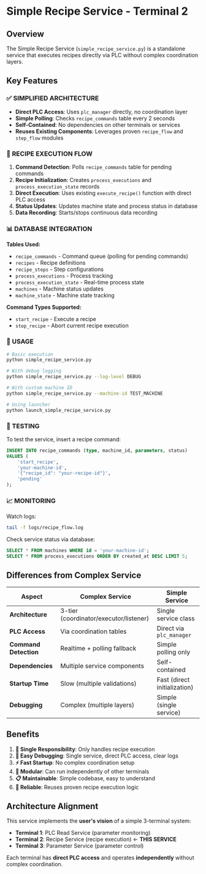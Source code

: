 # Simple Recipe Service - Terminal 2

## Overview

The Simple Recipe Service (`simple_recipe_service.py`) is a standalone service that executes recipes directly via PLC without complex coordination layers.

## Key Features

### ✅ SIMPLIFIED ARCHITECTURE
- **Direct PLC Access**: Uses `plc_manager` directly, no coordination layer
- **Simple Polling**: Checks `recipe_commands` table every 2 seconds
- **Self-Contained**: No dependencies on other terminals or services
- **Reuses Existing Components**: Leverages proven `recipe_flow` and `step_flow` modules

### 🔄 RECIPE EXECUTION FLOW

1. **Command Detection**: Polls `recipe_commands` table for pending commands
2. **Recipe Initialization**: Creates `process_executions` and `process_execution_state` records
3. **Direct Execution**: Uses existing `execute_recipe()` function with direct PLC access
4. **Status Updates**: Updates machine state and process status in database
5. **Data Recording**: Starts/stops continuous data recording

### 📊 DATABASE INTEGRATION

**Tables Used:**
- `recipe_commands` - Command queue (polling for pending commands)
- `recipes` - Recipe definitions
- `recipe_steps` - Step configurations
- `process_executions` - Process tracking
- `process_execution_state` - Real-time process state
- `machines` - Machine status updates
- `machine_state` - Machine state tracking

**Command Types Supported:**
- `start_recipe` - Execute a recipe
- `stop_recipe` - Abort current recipe execution

### 🚀 USAGE

```bash
# Basic execution
python simple_recipe_service.py

# With debug logging
python simple_recipe_service.py --log-level DEBUG

# With custom machine ID
python simple_recipe_service.py --machine-id TEST_MACHINE

# Using launcher
python launch_simple_recipe_service.py
```

### 🧪 TESTING

To test the service, insert a recipe command:

```sql
INSERT INTO recipe_commands (type, machine_id, parameters, status)
VALUES (
    'start_recipe',
    'your-machine-id',
    '{"recipe_id": "your-recipe-id"}',
    'pending'
);
```

### 📈 MONITORING

Watch logs:
```bash
tail -f logs/recipe_flow.log
```

Check service status via database:
```sql
SELECT * FROM machines WHERE id = 'your-machine-id';
SELECT * FROM process_executions ORDER BY created_at DESC LIMIT 5;
```

## Differences from Complex Service

| Aspect | Complex Service | Simple Service |
|--------|----------------|----------------|
| **Architecture** | 3-tier (coordinator/executor/listener) | Single service class |
| **PLC Access** | Via coordination tables | Direct via `plc_manager` |
| **Command Detection** | Realtime + polling fallback | Simple polling only |
| **Dependencies** | Multiple service components | Self-contained |
| **Startup Time** | Slow (multiple validations) | Fast (direct initialization) |
| **Debugging** | Complex (multiple layers) | Simple (single service) |

## Benefits

1. **🎯 Single Responsibility**: Only handles recipe execution
2. **🔧 Easy Debugging**: Single service, direct PLC access, clear logs
3. **⚡ Fast Startup**: No complex coordination setup
4. **🧩 Modular**: Can run independently of other terminals
5. **📋 Maintainable**: Simple codebase, easy to understand
6. **🔄 Reliable**: Reuses proven recipe execution logic

## Architecture Alignment

This service implements the **user's vision** of a simple 3-terminal system:

- **Terminal 1**: PLC Read Service (parameter monitoring)
- **Terminal 2**: Recipe Service (recipe execution) ← **THIS SERVICE**
- **Terminal 3**: Parameter Service (parameter control)

Each terminal has **direct PLC access** and operates **independently** without complex coordination.